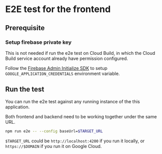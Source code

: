 
# E2E test for the frontend

## Prerequisite

### Setup firebase private key

This is not needed if run the e2e test on Cloud Build, 
in which the Cloud Build service account already have permission configured.

Follow the [Firebase Admin Initialize SDK] 
to setup `GOOGLE_APPLICATION_CREDENTIALS` environment variable.

## Run the test

You can run the e2e test against any running instance of the this application.

Both frontend and backend need to be working together under the same URL.

```bash
npm run e2e -- --config baseUrl=$TARGET_URL
```

`$TARGET_URL` could be `http://localhost:4200` if you run it locally,
or `https://$DOMAIN` if you run it on Google Cloud.

[Firebase Admin Initialize SDK]: https://firebase.google.com/docs/admin/setup#initialize-sdk

